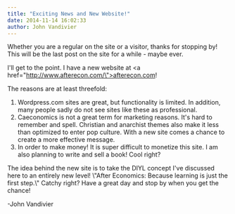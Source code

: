 ```yaml
---
title: "Exciting News and New Website!"
date: 2014-11-14 16:02:33
author: John Vandivier
---
```




Whether you are a regular on the site or a visitor, thanks for stopping by! This will be the last post on the site for a while - maybe ever.

I'll get to the point. I have a new website at <a href=\"http://www.afterecon.com/\">afterecon.com</a>!

The reasons are at least threefold:
<ol>
	<li>Wordpress.com sites are great, but functionality is limited. In addition, many people sadly do not see sites like these as professional.</li>
	<li>Caeconomics is not a great term for marketing reasons. It's hard to remember and spell. Christian and anarchist themes also make it less than optimized to enter pop culture. With a new site comes a chance to create a more effective message.</li>
	<li>In order to make money! It is super difficult to monetize this site. I am also planning to write and sell a book! Cool right?</li>
</ol>
The idea behind the new site is to take the DIYL concept I've discussed here to an entirely new level! \"After Economics: Because learning is just the first step.\" Catchy right? Have a great day and stop by when you get the chance!

-John Vandivier
